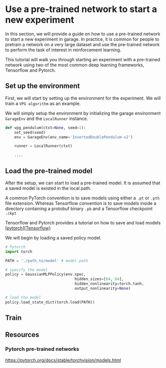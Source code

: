 # Use a pre-trained network to start a new experiment

In this section, we will provide a guide on how to use a pre-trained network to start a new experiment in garage. In practice, it is common for people to pretrain a network on a very large dataset and use the pre-trained network to perform the task of interest in reinforcement learning.

This tutorial will walk you through starting an experiment with a pre-trained network using two of the most common deep learning frameworks, Tensorflow and Pytorch.

## Set up the environment

First, we will start by setting up the environment for the experiment. We will train a `VPG algorithm` as an example.

We will simply setup the environment by initializing the garage environment `GarageEnv` and the `LocalRunner` instance.

```python
def vpg_pendulum(ctxt=None, seed=1):
    set_seed(seed)
    env = GarageEnv(env_name='InvertedDoublePendulum-v2')

    runner = LocalRunner(ctxt)

    ....
```

## Load the pre-trained model

After the setup, we can start to load a pre-trained model. It is assumed that a saved model is existed in the local path.

A common PyTorch convention is to save models using either a `.pt` or `.pth` file extension. Whereas Tensorflow convention is to save models inside a directory containing a protobuf binary `.pb` and a Tensorflow checkpoint `.ckpt`

Tensorflow and Pytorch provides a tutorial on how to save and load models [[pytorch]](https://pytorch.org/tutorials/beginner/saving_loading_models.html)[[Tensorflow]](https://www.tensorflow.org/tutorials/keras/save_and_load)

We will begin by loading a saved policy model.

```python
# Pytorch
import torch

PATH = './path_to/model' # model path

# specify the model
policy = GaussianMLPPolicy(env.spec,
                               hidden_sizes=[64, 64],
                               hidden_nonlinearity=torch.tanh,
                               output_nonlinearity=None)

# load the model
policy.load_state_dict(torch.load(PATH))

```

## Train

## Resources

### Pytorch pre-trained networks

https://pytorch.org/docs/stable/torchvision/models.html
